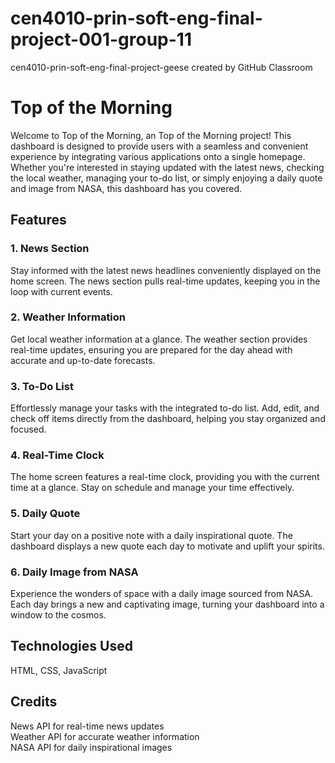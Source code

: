 # cen4010-prin-soft-eng-final-project-001-group-11
cen4010-prin-soft-eng-final-project-geese created by GitHub Classroom

# Top of the Morning
Welcome to Top of the Morning, an Top of the Morning project! This dashboard is designed to provide users with a seamless and convenient experience by integrating various applications onto a single homepage. Whether you're interested in staying updated with the latest news, checking the local weather, managing your to-do list, or simply enjoying a daily quote and image from NASA, this dashboard has you covered.

## Features
### 1. News Section
Stay informed with the latest news headlines conveniently displayed on the home screen. The news section pulls real-time updates, keeping you in the loop with current events.

### 2. Weather Information
Get local weather information at a glance. The weather section provides real-time updates, ensuring you are prepared for the day ahead with accurate and up-to-date forecasts.

### 3. To-Do List
Effortlessly manage your tasks with the integrated to-do list. Add, edit, and check off items directly from the dashboard, helping you stay organized and focused.

### 4. Real-Time Clock
The home screen features a real-time clock, providing you with the current time at a glance. Stay on schedule and manage your time effectively.

### 5. Daily Quote
Start your day on a positive note with a daily inspirational quote. The dashboard displays a new quote each day to motivate and uplift your spirits.

### 6. Daily Image from NASA
Experience the wonders of space with a daily image sourced from NASA. Each day brings a new and captivating image, turning your dashboard into a window to the cosmos.

## Technologies Used
HTML, CSS, JavaScript

## Credits
News API for real-time news updates  
Weather API for accurate weather information  
NASA API for daily inspirational images  

